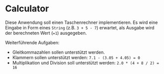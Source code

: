 # Calculator

Diese Anwendung soll einen Taschenrechner implementieren.
Es wird eine Eingabe in Form eines `String` (z.B. `3 + 5 - 7`) erwartet, als Ausgabe wird der berechneten Wert (`=1`) ausgegeben.

Weiterführende Aufgaben:

- Gleitkommazahlen sollen unterstützt werden.
- Klammern sollen unterstützt werden: `7.1 - (3.05 + 4.05) = 0`
- Multiplikation und Division soll unterstützt werden: `2.0 * (4 + 8 / 2) = 16`
